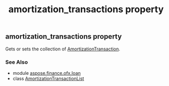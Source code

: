 ﻿---
title: amortization_transactions property
second_title: Aspose.Finance for Python via .NET API References
description: 
type: docs
weight: 30
url: /python-net/aspose.finance.ofx.loan/amortizationtransactionlist/amortization_transactions/
is_root: false
---

## amortization_transactions property


Gets or sets the collection of [AmortizationTransaction](/finance/python-net/aspose.finance.ofx.loan/amortizationtransaction).

### See Also
* module [aspose.finance.ofx.loan](../../)
* class [AmortizationTransactionList](/finance/python-net/aspose.finance.ofx.loan/amortizationtransactionlist)
